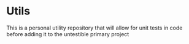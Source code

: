 # Utils
This is a personal utility repository that will allow for unit tests in code before adding it to the untestible primary project

